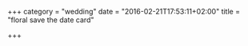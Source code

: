 +++
category = "wedding"
date = "2016-02-21T17:53:11+02:00"
title = "floral save the date card"

+++
